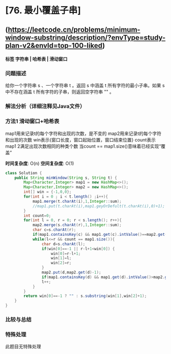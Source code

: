 # [76. 最小覆盖子串] 
## (https://leetcode.cn/problems/minimum-window-substring/description/?envType=study-plan-v2&envId=top-100-liked)

#### **标签** 字符串 | 哈希表 | 滑动窗口


### 问题描述
给你一个字符串 s 、一个字符串 t 。返回 s 中涵盖 t 所有字符的最小子串。如果 s 中不存在涵盖 t 所有字符的子串，则返回空字符串 "" 。

### 解法分析（详细注释见Java文件）

### 方法1 滑动窗口+哈希表

map1用来记录t的每个字符和出现的次数，是不变的
map2用来记录t的每个字符和出现的次数
win表示{窗口长度，窗口起始位置，窗口结束位置}
count表示map1 2满足出现次数相同的种类个数 当count == map1.size()意味着已经实现“覆盖”

**时间复杂度**: O(n) 
**空间复杂度**: O(1)
```java
class Solution {
    public String minWindow(String s, String t) {
        Map<Character,Integer> map1 = new HashMap<>();
        Map<Character,Integer> map2 = new HashMap<>();
        int[] win = {-1,0,0};
        for(int i = 0 ; i < t.length() ;i++){
            map1.merge(t.charAt(i),1,Integer::sum);
            //map1.put(t.charAt(i),map1.geyOrDefult(t.charAt(i),0)+1);
        }
        int count=0;
        for(int l = 0, r = 0; r < s.length(); r++){
            map2.merge(s.charAt(r),1,Integer::sum);
            char c=s.charAt(r);
            if(map1.containsKey(c) && map1.get(c).intValue()==map2.get(c).intValue()) count++;
            while(l<=r && count == map1.size()){
                char d=s.charAt(l);
                if(win[0]==-1 || r-l+1<win[0]) {
                    win[0]=r-l+1;
                    win[1]=l;
                    win[2]=r;
                }
                map2.put(d,map2.get(d)-1);
                if(map1.containsKey(d) && map1.get(d).intValue()>map2.get(d).intValue()) count--;
                l++;
            }
        }
        return win[0]==-1 ? "" : s.substring(win[1],win[2]+1);
    }
}
```


### 比较与总结


### 特殊处理
此题目无特殊处理
